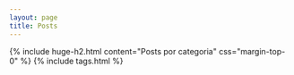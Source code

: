 ```yaml
---
layout: page
title: Posts
---
```


{% include huge-h2.html content="Posts por categoria" css="margin-top-0" %} 
{% include tags.html %} 